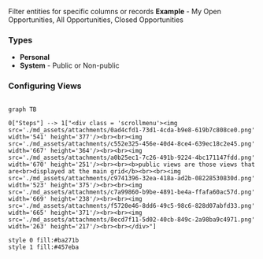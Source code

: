 Filter entities for specific columns or records
**Example** - My Open Opportunities, All Opportunities, Closed Opportunities

### Types
- **Personal**
- **System** - Public or Non-public

### Configuring Views
```mermaid

graph TB

0["Steps"] --> 1["<div class = 'scrollmenu'><img src='./md_assets/attachments/0ad4cfd1-73d1-4cda-b9e8-619b7c808ce0.png' width='541' height='377'/><br><br><img src='./md_assets/attachments/c552e325-456e-40d4-8ce4-639ec18c2e45.png' width='667' height='364'/><br><br><img src='./md_assets/attachments/a0b25ec1-7c26-491b-9224-4bc171147fdd.png' width='670' height='251'/><br><br><b>public views are those views that are<br>displayed at the main grid</b><br><br><img src='./md_assets/attachments/c9741396-32ea-418a-ad2b-08228530830d.png' width='523' height='375'/><br><br><img src='./md_assets/attachments/c7a99860-b9be-4891-be4a-ffafa60ac57d.png' width='669' height='238'/><br><br><img src='./md_assets/attachments/f5720e46-8dd6-49c5-98c6-828d07abfd33.png' width='665' height='371'/><br><br><img src='./md_assets/attachments/8ecd7f11-5d02-40cb-849c-2a98ba9c4971.png' width='263' height='217'/><br><br></div>"]

style 0 fill:#ba271b
style 1 fill:#457eba

```
